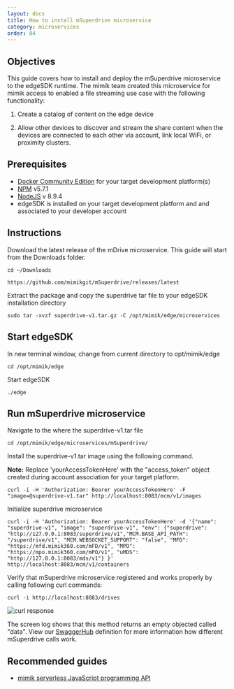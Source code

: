 ```yaml
---
layout: docs
title: How to install mSuperdrive microservice
category: microservices
order: 04
---
```


## Objectives

This guide covers how to install and deploy the mSuperdrive microservice to the edgeSDK runtime. The mimik team created this microservice for mimik access to enabled a file streaming use case with the following functionality:

1. Create a catalog of content on the edge device

2. Allow other devices to discover and stream the share content when the devices are connected to each other via account, link local WiFi, or proximity clusters.

## Prerequisites

- [Docker Community Edition](https://www.docker.com/community-edition#/download) for your target development platform(s)
- [NPM](https://www.npmjs.com/) v5.7.1
- [NodeJS](https://nodejs.org) v 8.9.4
- edgeSDK is installed on your target development platform and and associated to your developer account

## Instructions

Download the latest release of the mDrive microservice. This guide will start from the Downloads folder.

```cd ~/Downloads ```

```https://github.com/mimikgit/mSuperdrive/releases/latest```

Extract the package and copy the superdrive tar file to your edgeSDK installation directory

```sudo tar -xvzf superdrive-v1.tar.gz -C /opt/mimik/edge/microservices```

## Start edgeSDK

In new terminal window, change from current directory to opt/mimik/edge

```cd /opt/mimik/edge```

Start edgeSDK

```./edge```

## Run mSuperdrive microservice

Navigate to the where the superdrive-v1.tar file

```cd /opt/mimik/edge/microservices/mSuperdrive/```

Install the superdrive-v1.tar image using the following command.

**Note:** Replace 'yourAccessTokenHere' with the "access_token" object created during account association for your target platform.

```curl -i -H 'Authorization: Bearer yourAccessTokenHere' -F  "image=@superdrive-v1.tar" http://localhost:8083/mcm/v1/images```

Initialize superdrive microservice

```curl -i -H 'Authorization: Bearer yourAccessTokenHere' -d '{"name": "superdrive-v1", "image": "superdrive-v1", "env": {"superdrive": "http://127.0.0.1:8083/superdrive/v1","MCM.BASE_API_PATH": "/superdrive/v1", "MCM.WEBSOCKET_SUPPORT": "false", "MFD": "https://mfd.mimik360.com/mFD/v1", "MPO": "https://mpo.mimik360.com/mPO/v1", "uMDS": "http://127.0.0.1:8083/mds/v1"} }' http://localhost:8083/mcm/v1/containers```

Verify that mSuperdrive microservice registered and works properly by calling following curl commands:

```curl -i http://localhost:8083/drives```

![curl response](/assets/images/documentation/mSuperdrive_response_play_queue.png)

The screen log shows that this method returns an empty objected called "data". View our [SwaggerHub](https://app.swaggerhub.com/apis/mimik/mSuperdrive) definition for more information how different mSuperdrive calls work.

## Recommended guides

- [mimik serverless JavaScript programming API](/docs/1.2.0/resources/how-to-use-mimik-serverless-javascript-programming-api.html)
